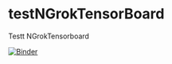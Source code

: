 # testNGrokTensorBoard
Testt NGrokTensorboard

[![Binder](https://mybinder.org/badge.svg)](https://mybinder.org/v2/gh/GuitarsAI/testNGrokTensorBoard/master)
